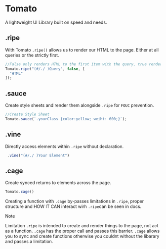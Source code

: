 # Tomato
A lightweight UI Library built on speed and needs.

## .ripe
With Tomato `.ripe()` allows us to render our HTML to the page. Either at all queries or the strictly first.

```js
//False only renders HTML to the first item with the query, true renders to all.
Tomato.ripe("(#/./ )Query", false, [
  "HTML"
]);
```

## .sauce 
Create style sheets and render them alongside `.ripe` for `FOUC` prevention.

```js
//Create Style Sheet
Tomato.sauce(`.yourClass {color:yellow; weiht: 600;}`);
```
## .vine
Directly access elements within `.ripe` without declaration. 

```js
 .vine("(#/./ )Your Element")
```

## .cage
Create synced returns to elements across the page.

```js
Tomato.cage()
```
Creating a function with `.cage` by-passes limitations in `.ripe`, proper structure and HOW IT CAN interact wirh `.ripe`can be seen in docs.

> [!NOTE]
> Limitation `.ripe` is intended to create and render things to the page, not act as a function. `.cage` has the proper call and passes this barrier.
> `.cage` allows you to sync and create functions otherwise you couldnt without the libarary and passes a limitation.
```
